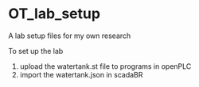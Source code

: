 # OT_lab_setup
A lab setup files for my own research

To set up the lab
1. upload the watertank.st file to programs in openPLC
2. import the watertank.json in scadaBR
